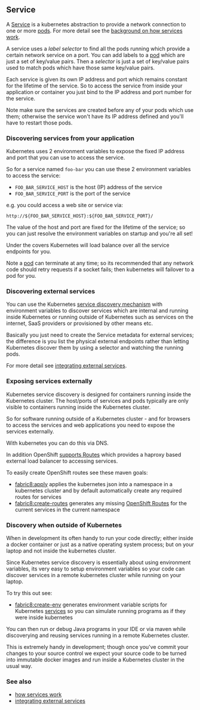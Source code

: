 ## Service

A [Service](https://github.com/GoogleCloudPlatform/kubernetes/blob/master/DESIGN.md#labels) is a kubernetes abstraction to provide a network connection to one or more [pods](pods.html). For more detail see the [background on how services work](https://github.com/GoogleCloudPlatform/kubernetes/blob/master/docs/services.md).

A service uses a _label selector_ to find all the pods running which provide a certain network service on a port. You can add labels to a [pod](pods.html) which are just a set of key/value pairs. Then a _selector_ is just a set of key/value pairs used to match pods which have those same key/value pairs.

Each service is given its own IP address and port which remains constant for the lifetime of the service. So to access the service from inside your application or container you just bind to the IP address and port number for the service. 

Note make sure the services are created before any of your pods which use them; otherwise the service won't have its IP address defined and you'll have to restart those pods. 

### Discovering services from your application

Kubernetes uses 2 environment variables to expose the fixed IP address and port that you can use to access the service.

So for a service named `foo-bar` you can use these 2 environment variables to access the service:

* `FOO_BAR_SERVICE_HOST` is the host (IP) address of the service
* `FOO_BAR_SERVICE_PORT` is the port of the service

e.g. you could access a web site or service via:

    http://${FOO_BAR_SERVICE_HOST}:${FOO_BAR_SERVICE_PORT}/
    
The value of the host and port are fixed for the lifetime of the service; so you can just resolve the environment variables on startup and you're all set!
    
Under the covers Kubernetes will load balance over all the service endpoints for you.
    
Note a [pod](pod.html) can terminate at any time; so its recommended that any network code should retry requests if a socket fails; then kubernetes will failover to a pod for you.
        
### Discovering external services

You can use the Kubernetes [service discovery mechanism](https://github.com/GoogleCloudPlatform/kubernetes/blob/master/docs/services.md) with environment variables to discover services which are internal and running inside Kubernetes or running outside of Kubernetes such as services on the internet, SaaS providers or provisioned by other means etc.

Basically you just need to create the Service metadata for external services; the difference is you list the physical external endpoints rather than letting Kubernetes discover them by using a selector and watching the running pods.
 
For more detail see [integrating external services](http://docs.openshift.org/latest/dev_guide/integrating_external_services.html).

### Exposing services externally
 
Kubernetes service discovery is designed for containers running inside the Kubernetes cluster. The host/ports of services and pods typically are only visible to containers running inside the Kubernetes cluster. 

So for software running outside of a Kubernetes cluster - and for browsers to access the services and web applications you need to expose the services externally.

With kubernetes you can do this via DNS. 

In addition OpenShift [supports Routes](http://docs.openshift.org/latest/admin_guide/router.html) which provides a haproxy based external load balancer to accessing services.

To easily create OpenShift routes see these maven goals:

* [fabric8:apply](mavenFabric8Apply.html) applies the kubernetes json into a namespace in a kubernetes cluster and by default automatically create any required routes for services
* [fabric8:create-routes](mavenFabric8CreateRoutes.html) generates any missing [OpenShift Routes](http://docs.openshift.org/latest/admin_guide/router.html) for the current services in the current namespace 


### Discovery when outside of Kubernetes

When in development its often handy to run your code directly; either inside a docker container or just as a native operating system process; but on your laptop and not inside the kubernetes cluster.

Since Kubernetes service discovery is essentially about using environment variables, its very easy to setup environment variables so your code can discover services in a remote kubernetes cluster while running on your laptop.

To try this out see:

* [fabric8:create-env](mavenFabric8CreateEnv.html) generates environment variable scripts for Kubernetes [services](services.html) so you can simulate running programs as if they were inside kubernetes

You can then run or debug Java programs in your IDE or via maven while discoverying and reusing services running in a remote Kubernetes cluster.

This is extremely handy in development; though once you've commit your changes to your source control we expect your source code to be turned into immutable docker images and run inside a Kubernetes cluster in the usual way.

### See also

* [how services work](https://github.com/GoogleCloudPlatform/kubernetes/blob/master/docs/services.md)
* [integrating external services](http://docs.openshift.org/latest/dev_guide/integrating_external_services.html)